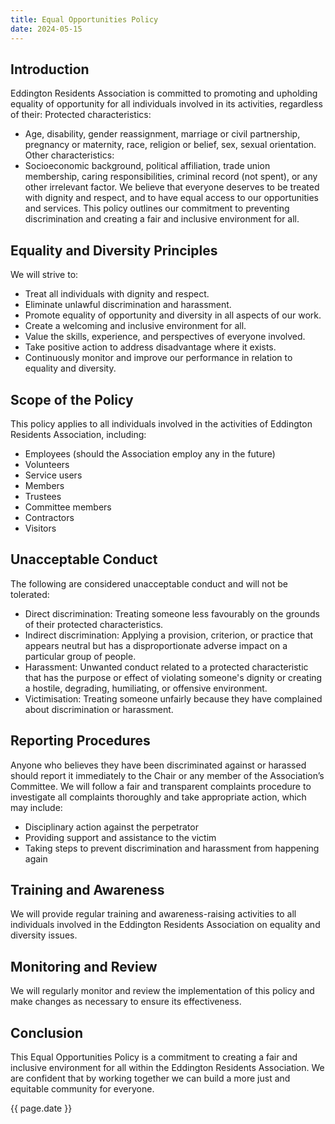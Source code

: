 ```yaml
---
title: Equal Opportunities Policy
date: 2024-05-15
---
```


## Introduction

Eddington Residents Association is committed to promoting and upholding equality of opportunity
for all individuals involved in its activities, regardless of their:
Protected characteristics:

- Age, disability, gender reassignment, marriage or civil partnership, pregnancy or maternity,
race, religion or belief, sex, sexual orientation.
Other characteristics:
- Socioeconomic background, political affiliation, trade union membership, caring
responsibilities, criminal record (not spent), or any other irrelevant factor.
We believe that everyone deserves to be treated with dignity and respect, and to have equal access
to our opportunities and services. This policy outlines our commitment to preventing discrimination
and creating a fair and inclusive environment for all.

## Equality and Diversity Principles

We will strive to:

- Treat all individuals with dignity and respect.
- Eliminate unlawful discrimination and harassment.
- Promote equality of opportunity and diversity in all aspects of our work.
- Create a welcoming and inclusive environment for all.
- Value the skills, experience, and perspectives of everyone involved.
- Take positive action to address disadvantage where it exists.
- Continuously monitor and improve our performance in relation to equality and diversity.

## Scope of the Policy

This policy applies to all individuals involved in the activities of Eddington Residents Association, including:

- Employees (should the Association employ any in the future)
- Volunteers
- Service users
- Members
- Trustees
- Committee members
- Contractors
- Visitors

## Unacceptable Conduct

The following are considered unacceptable conduct and will not be tolerated:

- Direct discrimination: Treating someone less favourably on the grounds of their protected
characteristics.
- Indirect discrimination: Applying a provision, criterion, or practice that appears neutral but
has a disproportionate adverse impact on a particular group of people.
- Harassment: Unwanted conduct related to a protected characteristic that has the purpose
or effect of violating someone's dignity or creating a hostile, degrading, humiliating, or
offensive environment.
- Victimisation: Treating someone unfairly because they have complained about
discrimination or harassment.

## Reporting Procedures

Anyone who believes they have been discriminated against or harassed should report it immediately
to the Chair or any member of the Association’s Committee.
We will follow a fair and transparent complaints procedure to investigate all complaints thoroughly
and take appropriate action, which may include:

- Disciplinary action against the perpetrator
- Providing support and assistance to the victim
- Taking steps to prevent discrimination and harassment from happening again

## Training and Awareness

We will provide regular training and awareness-raising activities to all individuals involved in the
Eddington Residents Association on equality and diversity issues.

## Monitoring and Review

We will regularly monitor and review the implementation of this policy and make changes as
necessary to ensure its effectiveness.

## Conclusion

This Equal Opportunities Policy is a commitment to creating a fair and inclusive environment for all
within the Eddington Residents Association. We are confident that by working together we can
build a more just and equitable community for everyone.

{{ page.date }}
